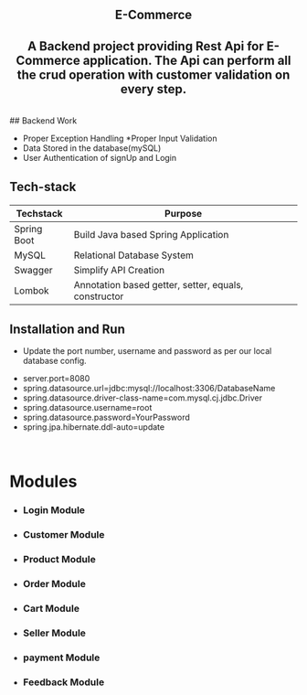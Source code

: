 
<h2 align="center">E-Commerce</h2>
 

<h2 align="center">A Backend project providing Rest Api for E-Commerce application. The Api can perform all the crud operation with customer validation on every step.</h2>


<br>
## Backend Work

 * Proper Exception Handling
 *Proper Input Validation
 * Data Stored in the database(mySQL)
 * User Authentication of signUp and Login

<h2 align="left">Tech-stack</h2>
<h4 align="left">

| Techstack|Purpose |
| ------|------ |
| Spring Boot | Build Java based Spring Application |
| MySQL |Relational Database System |
| Swagger|Simplify API Creation |
| Lombok|Annotation based getter, setter, equals, constructor |

## Installation and Run
* Update the port number, username and password as per our local database config.

-  server.port=8080
- spring.datasource.url=jdbc:mysql://localhost:3306/DatabaseName
- spring.datasource.driver-class-name=com.mysql.cj.jdbc.Driver
- spring.datasource.username=root
- spring.datasource.password=YourPassword
- spring.jpa.hibernate.ddl-auto=update


<br>

<h1>Modules</h1>
<ul>
<li><h3>Login Module</h3></li>
  <li><h3>Customer Module</h3></li>
  <li><h3>Product Module</h3></li>
  <li><h3>Order Module</h3></li>
  <li><h3>Cart Module</h3></li>
  <li><h3>Seller Module</h3></li>
  <li><h3>payment Module</h3></li>
  <li><h3>Feedback Module</h3></li>
</ul>


